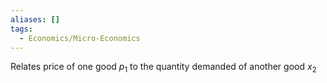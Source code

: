 ```yaml
---
aliases: []
tags:
  - Economics/Micro-Economics
---
```

Relates price of one good $p_{1}$ to the quantity demanded of another good $x_{2}$

